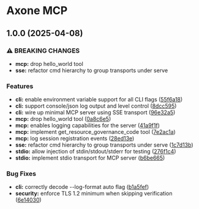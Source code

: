 # Axone MCP

## 1.0.0 (2025-04-08)


### ⚠ BREAKING CHANGES

* **mcp:** drop hello_world tool
* **sse:** refactor cmd hierarchy to group transports under serve

### Features

* **cli:** enable environment variable support for all CLI flags ([55f6a18](https://github.com/axone-protocol/axone-mcp/commit/55f6a182cfdd8a899766e06ead1f6c35cc09054e))
* **cli:** support console/json log output and level control ([8dcc595](https://github.com/axone-protocol/axone-mcp/commit/8dcc595245b710bfcd9a578155da069f385ac90a))
* **cli:** wire up minimal MCP server using SSE transport ([96e32a5](https://github.com/axone-protocol/axone-mcp/commit/96e32a5e0092e378a4020b0dfcdcfd839c189276))
* **mcp:** drop hello_world tool ([0a8c6e5](https://github.com/axone-protocol/axone-mcp/commit/0a8c6e5b9694914bba6eaca2966facc055704387))
* **mcp:** enables logging capabilities for the server ([41a9f1f](https://github.com/axone-protocol/axone-mcp/commit/41a9f1fa05a67da1c7dfe2e4e6c1526da24d6665))
* **mcp:** implement get_resource_governance_code tool ([7e2ac1a](https://github.com/axone-protocol/axone-mcp/commit/7e2ac1ab9d6594fc6a0356b6e4e7cbb85d6d4b0d))
* **mcp:** log session registration events ([28ed13e](https://github.com/axone-protocol/axone-mcp/commit/28ed13e9965280aa2647d4389f00a70218536f77))
* **sse:** refactor cmd hierarchy to group transports under serve ([1c7d13b](https://github.com/axone-protocol/axone-mcp/commit/1c7d13bbfafa7de7ec80784c40e9752aa1fb173b))
* **stdio:** allow injection of stdin/stdout/stderr for testing ([276f1c4](https://github.com/axone-protocol/axone-mcp/commit/276f1c40cc259f1166dc80a8e1a904ec5504f0b4))
* **stdio:** implement stdio transport for MCP server ([b6be665](https://github.com/axone-protocol/axone-mcp/commit/b6be665245c4d707e09e2bbce98a709f56237c65))


### Bug Fixes

* **cli:** correctly decode --log-format auto flag ([b1a5fef](https://github.com/axone-protocol/axone-mcp/commit/b1a5fefa029c51bb960e7464beccaaab16c37392))
* **security:** enforce TLS 1.2 minimum when skipping verification ([6e14030](https://github.com/axone-protocol/axone-mcp/commit/6e140308691390dead8584def5ae672cee7f9e66))
